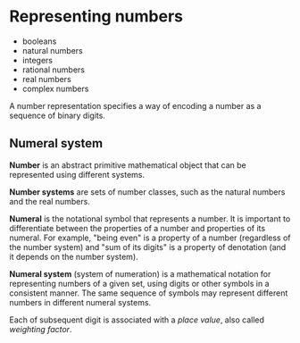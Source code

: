 # Representing numbers

- booleans
- natural numbers
- integers
- rational numbers
- real numbers
- complex numbers

A number representation specifies a way of encoding a number as a sequence of binary digits.



## Numeral system

**Number** is an abstract primitive mathematical object that can be represented using different systems.

**Number systems** are sets of number classes, such as the natural numbers and the real numbers.

**Numeral** is the notational symbol that represents a number. It is important to differentiate between the properties of a number and properties of its numeral. For example, "being even" is a property of a number (regardless of the number system) and "sum of its digits" is a property of denotation (and it depends on the number system).

**Numeral system** (system of numeration) is a mathematical notation for representing numbers of a given set, using digits or other symbols in a consistent manner. The same sequence of symbols may represent different numbers in different numeral systems.



Each of subsequent digit is associated with a *place value*, also called *weighting factor*.
